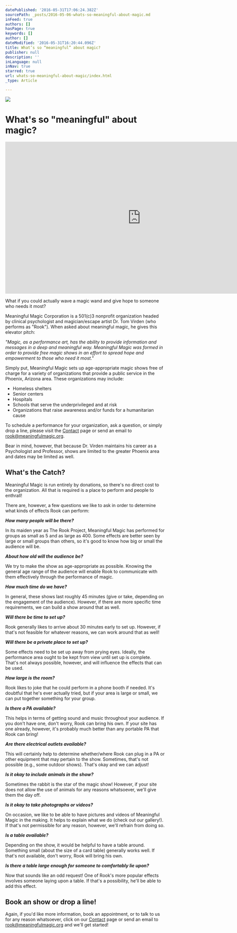 ```yaml
---
datePublished: '2016-05-31T17:06:24.382Z'
sourcePath: _posts/2016-05-06-whats-so-meaningful-about-magic.md
inFeed: true
authors: []
hasPage: true
keywords: []
author: []
dateModified: '2016-05-31T16:20:44.096Z'
title: What’s so “meaningful” about magic?
publisher: null
description: ''
inLanguage: null
inNav: true
starred: true
url: whats-so-meaningful-about-magic/index.html
_type: Article

---
```

![](https://s3-us-west-2.amazonaws.com/the-grid-img/p/28e2fe517ba10e019eb9ad83da2c47c95c893dcf.png)

# What's so "meaningful" about magic?

<iframe src="https://cdn.embedly.com/widgets/media.html?src=https%3A%2F%2Fwww.youtube.com%2Fembed%2FUgUm1_bDCOk%3Ffeature%3Doembed&amp;url=http%3A%2F%2Fwww.youtube.com%2Fwatch%3Fv%3DUgUm1_bDCOk&amp;image=https%3A%2F%2Fi.ytimg.com%2Fvi%2FUgUm1_bDCOk%2Fhqdefault.jpg&amp;key=b7d04c9b404c499eba89ee7072e1c4f7&amp;type=text%2Fhtml&amp;schema=youtube" width="854" height="480" scrolling="no" frameborder="0" allowfullscreen="" style=""></iframe>

What if you could actually wave a magic wand and give hope to someone who needs it most?

Meaningful Magic Corporation is a 501(c)3 nonprofit organization headed by clinical psychologist and magician/escape artist Dr. Tom Virden (who performs as "Rook"). When asked about meaningful magic, he gives this elevator pitch:

_"Magic, as a performance art, has the ability to provide information and messages in a deep and meaningful way. Meaningful Magic was formed in order to provide free magic shows in an effort to spread hope and empowerment to those who need it most."_

Simply put, Meaningful Magic sets up age-appropriate magic shows free of charge for a variety of organizations that provide a public service in the Phoenix, Arizona area. These organizations may include:

* Homeless shelters
* Senior centers
* Hospitals
* Schools that serve the underprivileged and at risk
* Organizations that raise awareness and/or funds for a humanitarian cause

To schedule a performance for your organization, ask a question, or simply drop a line, please visit the [Contact][0] page or send an email to [rook@meaningfulmagic.org][1].

Bear in mind, however, that because Dr. Virden maintains his career as a Psychologist and Professor, shows are limited to the greater Phoenix area and dates may be limited as well.

## What's the Catch?

Meaningful Magic is run entirely by donations, so there's no direct cost to the organization. All that is required is a place to perform and people to enthrall!

There are, however, a few questions we like to ask in order to determine what kinds of effects Rook can perform:

_**How many people will be there?**_

In its maiden year as The Rook Project, Meaningful Magic has performed for groups as small as 5 and as large as 400\. Some effects are better seen by large or small groups than others, so it's good to know how big or small the audience will be.

_**About how old will the audience be?**_

We try to make the show as age-appropriate as possible. Knowing the general age range of the audience will enable Rook to communicate with them effectively through the performance of magic.

_**How much time do we have?**_

In general, these shows last roughly 45 minutes (give or take, depending on the engagement of the audience). However, if there are more specific time requirements, we can build a show around that as well.

_**Will there be time to set up?**_

Rook generally likes to arrive about 30 minutes early to set up. However, if that's not feasible for whatever reasons, we can work around that as well!

_**Will there be a private place to set up?**_

Some effects need to be set up away from prying eyes. Ideally, the performance area ought to be kept from view until set up is complete. That's not always possible, however, and will influence the effects that can be used.

_**How large is the room?**_

Rook likes to joke that he could perform in a phone booth if needed. It's doubtful that he's ever actually tried, but if your area is large or small, we can put together something for your group.

_**Is there a PA available?**_

This helps in terms of getting sound and music throughout your audience. If you don't have one, don't worry, Rook can bring his own. If your site has one already, however, it's probably much better than any portable PA that Rook can bring!

_**Are there electrical outlets available?**_

This will certainly help to determine whether/where Rook can plug in a PA or other equipment that may pertain to the show. Sometimes, that's not possible (e.g., some outdoor shows). That's okay and we can adjust!

_**Is it okay to include animals in the show?**_

Sometimes the rabbit is the star of the magic show! However, if your site does not allow the use of animals for any reasons whatsoever, we'll give them the day off.

_**Is it okay to take photographs or videos?**_

On occasion, we like to be able to have pictures and videos of Meaningful Magic in the making. It helps to explain what we do (check out our gallery!). If that's not permissible for any reason, however, we'll refrain from doing so.

_**Is a table available?**_

Depending on the show, it would be helpful to have a table around. Something small (about the size of a card table) generally works well. If that's not available, don't worry, Rook will bring his own.

_**Is there a table large enough for someone to comfortably lie upon?**_

Now that sounds like an odd request! One of Rook's more popular effects involves someone laying upon a table. If that's a possibility, he'll be able to add this effect.

## Book an show or drop a line!

Again, if you'd like more information, book an appointment, or to talk to us for any reason whatsoever, click on our [Contact][0] page or send an email to [rook@meaningfulmagic.org][1] and we'll get started!

[0]: http://meaningfulmagic.org/?page_id=22 "Contact"
[1]: mailto:rook@meaningfulmagic.org
